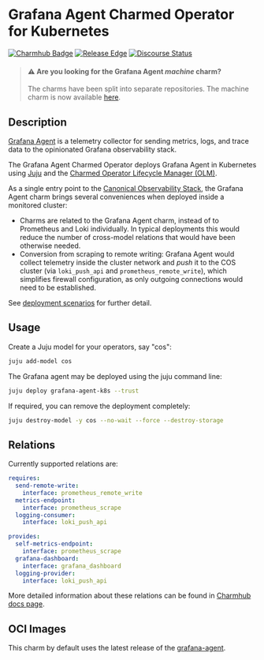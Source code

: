# Grafana Agent Charmed Operator for Kubernetes 

[![Charmhub Badge](https://charmhub.io/grafana-agent-k8s/badge.svg)](https://charmhub.io/grafana-agent-k8s)
[![Release Edge](https://github.com/canonical/grafana-agent-k8s-operator/actions/workflows/release.yaml/badge.svg)](https://github.com/canonical/grafana-agent-k8s-operator/actions/workflows/release.yaml)
[![Discourse Status](https://img.shields.io/discourse/status?server=https%3A%2F%2Fdiscourse.charmhub.io&style=flat&label=CharmHub%20Discourse)](https://discourse.charmhub.io)

> #### ⚠️ Are you looking for the Grafana Agent _machine_ charm?
>
> The charms have been split into separate repositories. The machine charm is now available [here](https://github.com/canonical/grafana-agent-operator/).

## Description

[Grafana Agent](https://github.com/grafana/agent) is a telemetry collector for sending metrics,
logs, and trace data to the opinionated Grafana observability stack.

The Grafana Agent Charmed Operator deploys Grafana Agent in Kubernetes using [Juju](https://juju.is)
and the [Charmed Operator Lifecycle Manager (OLM)](https://juju.is/docs/olm).

As a single entry point to the [Canonical Observability Stack](https://charmhub.io/cos-lite), the Grafana Agent charm
brings several conveniences when deployed inside a monitored cluster:

- Charms are related to the Grafana Agent charm, instead of to Prometheus and
  Loki individually. In typical deployments this would reduce the number of
  cross-model relations that would have been otherwise needed.
- Conversion from scraping to remote writing: Grafana Agent would collect
  telemetry inside the cluster network and _push_ it to the COS cluster (via
  `loki_push_api` and `prometheus_remote_write`), which simplifies firewall
  configuration, as only outgoing connections would need to be established.

See [deployment scenarios](https://github.com/canonical/grafana-agent-k8s-operator/blob/main/INTEGRATING.md#deployment-scenarios)
for further detail.

## Usage

Create a Juju model for your operators, say "cos":

```bash
juju add-model cos
```

The Grafana agent may be deployed using the juju command line:

```bash
juju deploy grafana-agent-k8s --trust
```

If required, you can remove the deployment completely:

```bash
juju destroy-model -y cos --no-wait --force --destroy-storage
```

## Relations

Currently supported relations are:

```yaml
requires:
  send-remote-write:
    interface: prometheus_remote_write
  metrics-endpoint:
    interface: prometheus_scrape
  logging-consumer:
    interface: loki_push_api

provides:
  self-metrics-endpoint:
    interface: prometheus_scrape
  grafana-dashboard:
    interface: grafana_dashboard
  logging-provider:
    interface: loki_push_api
```

More detailed information about these relations can be found in [Charmhub docs page](https://charmhub.io/grafana-agent-k8s/docs/relations).


## OCI Images

This charm by default uses the latest release of the [grafana-agent](https://hub.docker.com/r/ubuntu/grafana-agent).
